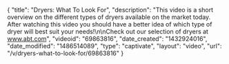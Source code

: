 {
    "title": "Dryers: What To Look For",
    "description": "This video is a short overview on the different types of dryers available on the market today. After watching this video you should have a better idea of which type of dryer will best suit your needs!\n\nCheck out our selection of dryers at www.abt.com",
    "videoid": "69863816",
    "date_created": "1432924016",
    "date_modified": "1486514089",
    "type": "captivate",
    "layout": "video",
    "url": "\/v\/dryers-what-to-look-for\/69863816"
}